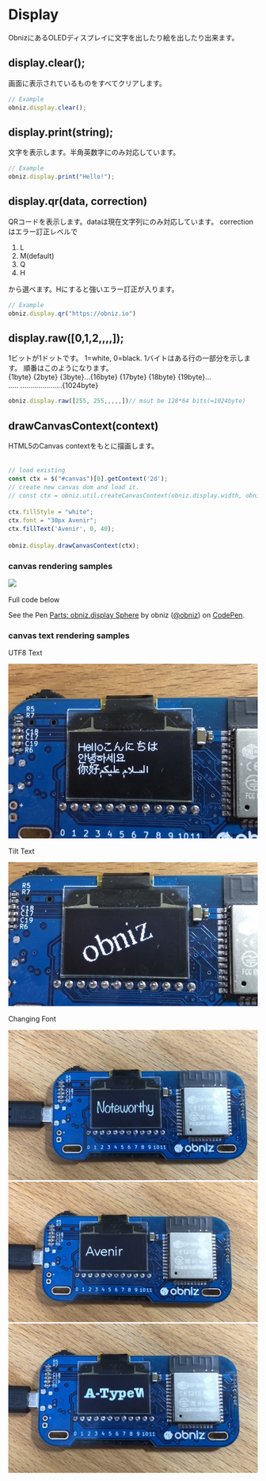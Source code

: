 # Display
ObnizにあるOLEDディスプレイに文字を出したり絵を出したり出来ます。

## display.clear();

画面に表示されているものをすべてクリアします。

```Javascript
// Example
obniz.display.clear();
```
## display.print(string);

文字を表示します。半角英数字にのみ対応しています。

```Javascript
// Example
obniz.display.print("Hello!");
```
## display.qr(data, correction)

QRコードを表示します。dataは現在文字列にのみ対応しています。
correctionはエラー訂正レベルで

1. L
2. M(default)
3. Q
4. H

から選べます。Hにすると強いエラー訂正が入ります。

```Javascript
// Example
obniz.display.qr("https://obniz.io")
```

## display.raw([0,1,2,,,,]);

1ビットが1ドットです。 1=white, 0=black.
1バイトはある行の一部分を示します。
順番はこのようになります。  
{1byte} {2byte} {3byte}...{16byte}
{17byte} {18byte} {19byte}...  
.....
.....................{1024byte}

```javascript
obniz.display.raw([255, 255,,,,,])// msut be 128*64 bits(=1024byte)
```

## drawCanvasContext(context)
HTML5のCanvas contextをもとに描画します。

```javascript

// load existing
const ctx = $("#canvas")[0].getContext('2d');
// create new canvas dom and load it.
// const ctx = obniz.util.createCanvasContext(obniz.display.width, obniz.display.height);

ctx.fillStyle = "white";
ctx.font = "30px Avenir";
ctx.fillText('Avenir', 0, 40);

obniz.display.drawCanvasContext(ctx);
```

### canvas rendering samples
![](./image/obniz_display_sphere.gif)

Full code below

<p data-height="300" data-theme-id="32184" data-slug-hash="yvVdre" data-default-tab="js,result" data-user="obniz" data-embed-version="2" data-pen-title="Parts: obniz.display Sphere" class="codepen">See the Pen <a href="https://codepen.io/obniz/pen/yvVdre/">Parts: obniz.display Sphere</a> by obniz (<a href="https://codepen.io/obniz">@obniz</a>) on <a href="https://codepen.io">CodePen</a>.</p>
<script async src="https://production-assets.codepen.io/assets/embed/ei.js"></script>

### canvas text rendering samples

UTF8 Text

![](./image/obniz_display_samples0.jpg)

Tilt Text

![](./image/obniz_display_samples1.jpg)

Changing Font

![](./image/obniz_display_samples2.jpg)
![](./image/obniz_display_samples3.jpg)
![](./image/obniz_display_samples4.jpg)

